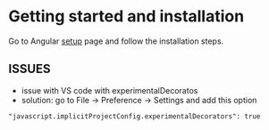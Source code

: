 # Getting started and installation

Go to Angular [setup](https://angular.io/guide/setup-local) page and follow the installation steps.

## ISSUES

- issue with VS code with experimentalDecoratos
- solution: go to File -> Preference -> Settings and add this option

```
"javascript.implicitProjectConfig.experimentalDecorators": true
```
